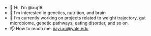 - 👋 Hi, I’m @xuj18
- 👀 I’m interested in genetics, nutrition, and brain
- 🌱 I’m currently working on projects related to weight trajectory, gut microbiome, genetic pathways, eating disorder, and so on. 
- 📫 How to reach me: jiayi.xu@yale.edu


